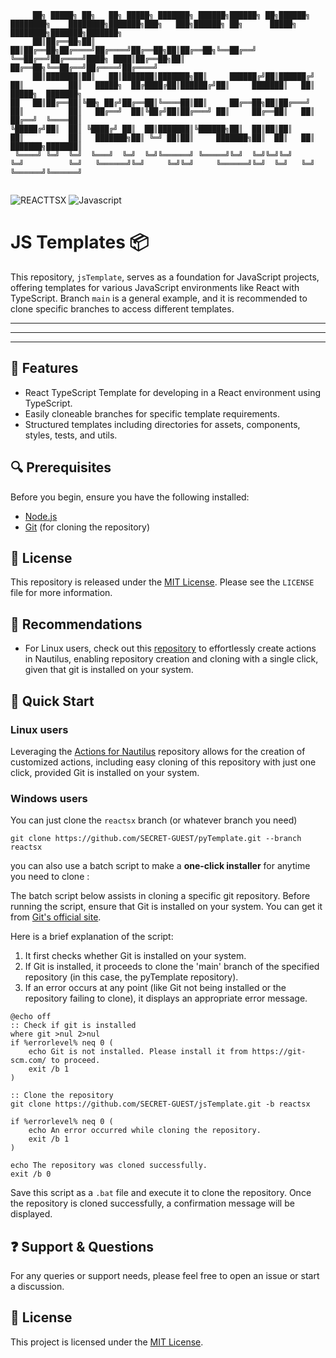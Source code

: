 
```
     ██╗ █████╗ ██╗   ██╗ █████╗ ███████╗ ██████╗██████╗ ██╗██████╗ ████████╗    ████████╗███████╗███╗   ███╗██████╗ ██╗      █████╗ ████████╗███████╗███████╗
     ██║██╔══██╗██║   ██║██╔══██╗██╔════╝██╔════╝██╔══██╗██║██╔══██╗╚══██╔══╝    ╚══██╔══╝██╔════╝████╗ ████║██╔══██╗██║     ██╔══██╗╚══██╔══╝██╔════╝██╔════╝
     ██║███████║██║   ██║███████║███████╗██║     ██████╔╝██║██████╔╝   ██║          ██║   █████╗  ██╔████╔██║██████╔╝██║     ███████║   ██║   █████╗  ███████╗
██   ██║██╔══██║╚██╗ ██╔╝██╔══██║╚════██║██║     ██╔══██╗██║██╔═══╝    ██║          ██║   ██╔══╝  ██║╚██╔╝██║██╔═══╝ ██║     ██╔══██║   ██║   ██╔══╝  ╚════██║
╚█████╔╝██║  ██║ ╚████╔╝ ██║  ██║███████║╚██████╗██║  ██║██║██║        ██║          ██║   ███████╗██║ ╚═╝ ██║██║     ███████╗██║  ██║   ██║   ███████╗███████║
 ╚════╝ ╚═╝  ╚═╝  ╚═══╝  ╚═╝  ╚═╝╚══════╝ ╚═════╝╚═╝  ╚═╝╚═╝╚═╝        ╚═╝          ╚═╝   ╚══════╝╚═╝     ╚═╝╚═╝     ╚══════╝╚═╝  ╚═╝   ╚═╝   ╚══════╝╚══════╝
                                                                                                                                                              
```
![REACTTSX](https://img.shields.io/badge/REACT-TYPESCRIPT-blue)
![Javascript](https://img.shields.io/badge/JAVASCRIPT-yellow)

# JS Templates 📦 

This repository, `jsTemplate`, serves as a foundation for JavaScript projects, offering templates for various JavaScript environments like React with TypeScript. Branch `main` is a general example, and it is recommended to clone specific branches to access different templates.

---
---
---


## 🌟 Features

- React TypeScript Template for developing in a React environment using TypeScript.
- Easily cloneable branches for specific template requirements.
- Structured templates including directories for assets, components, styles, tests, and utils.

## 🔍 Prerequisites

Before you begin, ensure you have the following installed:
- [Node.js](https://nodejs.org/)
- [Git](https://git-scm.com/) (for cloning the repository)


## 📜 License

This repository is released under the [MIT License](LICENSE). Please see the `LICENSE` file for more information.


## 💎 Recommendations

- For Linux users, check out this [repository](https://github.com/SECRET-GUEST/actions-for-nautilus) to effortlessly create actions in Nautilus, enabling repository creation and cloning with a single click, given that git is installed on your system.


## 📌 Quick Start

### Linux users

Leveraging the [Actions for Nautilus](https://github.com/SECRET-GUEST/actions-for-nautilus) repository allows for the creation of customized actions, including easy cloning of this repository with just one click, provided Git is installed on your system.

### Windows users

You can just clone the `reactsx` branch (or whatever branch you need)

```shell
git clone https://github.com/SECRET-GUEST/pyTemplate.git --branch reactsx
```

you can also use a batch script to make a **one-click installer** for anytime you need to clone :

The batch script below assists in cloning a specific git repository. Before running the script, ensure that Git is installed on your system. You can get it from [Git's official site](https://git-scm.com/). 

Here is a brief explanation of the script:

1. It first checks whether Git is installed on your system.
2. If Git is installed, it proceeds to clone the 'main' branch of the specified repository (in this case, the pyTemplate repository).
3. If an error occurs at any point (like Git not being installed or the repository failing to clone), it displays an appropriate error message.

```batch
@echo off
:: Check if git is installed
where git >nul 2>nul
if %errorlevel% neq 0 (
    echo Git is not installed. Please install it from https://git-scm.com/ to proceed.
    exit /b 1
)

:: Clone the repository
git clone https://github.com/SECRET-GUEST/jsTemplate.git -b reactsx

if %errorlevel% neq 0 (
    echo An error occurred while cloning the repository.
    exit /b 1
)

echo The repository was cloned successfully.
exit /b 0
```

Save this script as a `.bat` file and execute it to clone the repository. Once the repository is cloned successfully, a confirmation message will be displayed.



## ❓ Support & Questions

For any queries or support needs, please feel free to open an issue or start a discussion. 

## 📜 License

This project is licensed under the [MIT License](LICENSE).
